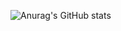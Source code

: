 
![Anurag's GitHub stats](https://github-readme-stats.vercel.app/api?username=totoback&show_icons=true&theme=buefy)
